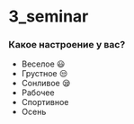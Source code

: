 # 3_seminar

### Какое настроение у вас?
* Веселое :smiley:
* Грустное :unamused:
* Сонливое :sleepy:
* Рабочее
* Спортивное 
* Осень


